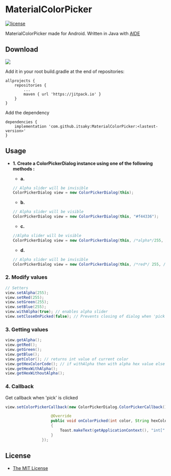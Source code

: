 # MaterialColorPicker
[![license](https://img.shields.io/github/license/itsaky/MaterialColorPicker.svg?style=flat-square)](https://github.com/itsaky/MaterialColorPicker/blob/master/LICENSE)

MaterialColorPicker made for Android. Written in Java with [AIDE](https://play.google.com/store/apps/details?id=com.aide.ui)

## Download

[![](https://jitpack.io/v/itsaky/MaterialColorPicker.svg)](https://jitpack.io/#itsaky/MaterialColorPicker)

Add it in your root build.gradle at the end of repositories:
```
allprojects { 		
    repositories { 			
        ... 			
        maven { url 'https://jitpack.io' }
    }
}
```

Add the dependency
```
dependencies {
    implementation 'com.github.itsaky:MaterialColorPicker:<lastest-version>'
}
```

## Usage
- **1. Create a ColorPickerDialog instance using one of the following methods :**

  - **a.**
  ```java
  // Alpha slider will be invisible
  ColorPickerDialog view = new ColorPickerDialog(this);
  ```

  - **b.**
  ```java
  // Alpha slider will be visible
  ColorPickerDialog view = new ColorPickerDialog(this, "#f44336");
  ```

  - **c.** 
  ```java
  //Alpha slider will be visible
  ColorPickerDialog view = new ColorPickerDialog(this, /*alpha*/255, /*red*/ 255, /*green*/ 255, /*blue*/ 255);
  ```

  - **d.** 
  ```java
  // Alpha slider will be invisible
  ColorPickerDialog view = new ColorPickerDialog(this, /*red*/ 255, /*green*/ 255, /*blue* 255);
  ```

### 2. Modify values
```java
// Setters
view.setAlpha(255);
view.setRed(255);
view.setGreen(255);
view.setBlue(255);
view.withAlpha(true); // enables alpha slider
view.setCloseOnPicked(false); // Prevents closing of dialog when 'pick' is clicked
```

### 3. Getting values
```java
view.getAlpha();
view.getRed();
view.getGreen();
view.getBlue();
view.getColor(); // returns int value of current color
view.getHexColorCode(); // if withAlpha then with alpha hex value else without it
view.getHexWithAlpha();
view.getHexWithoutAlpha();
```

### 4. Callback
Get callback when 'pick' is clicked
```java
view.setColorPickerCallback(new ColorPickerDialog.ColorPickerCallback(){

					@Override
					public void onColorPicked(int color, String hexColorCode)
					{
						Toast.makeText(getApplicationContext(), "int[" + color + "] hex[" + hexColorCode + "]", Toast.LENGTH_LONG).show();
					}
				});
```

## License
- [The MIT License](https://github.com/itsaky/MaterialColorPicker/blob/master/LICENSE)
